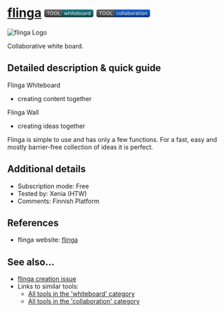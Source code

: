 # [flinga](https://flinga.fi/)  [<img src="images/whiteboard.png" align="bottom">](https://github.com/e-CLOSE/Toolbox/issues?q=label%3A01_TOOL+label%3Awhiteboard) [<img src="images/collaboration.png" align="bottom">](https://github.com/e-CLOSE/Toolbox/issues?q=label%3A01_TOOL+label%3Acollaboration)

![flinga Logo](https://user-images.githubusercontent.com/96419022/157189498-4879d7ef-57d3-4f22-a4a4-a9cb8be984b0.png)

Collaborative white board.


## Detailed description & quick guide

Flinga Whiteboard
- creating content together

Flinga Wall
- creating ideas together

Flinga is simple to use and has only a few functions. For a fast, easy and mostly barrier-free collection of ideas it is perfect.


## Additional details

- Subscription mode: Free
- Tested by: Xenia (HTW)
- Comments: Finnish Platform


## References

- flinga website: [flinga](https://flinga.fi/)


## See also...

- [flinga creation issue](https://github.com/e-CLOSE/Toolbox/issues/170)
- Links to similar tools:
  - [All tools in the 'whiteboard' category](https://github.com/e-CLOSE/Toolbox/issues?q=label%3A01_TOOL+label%3Awhiteboard)
  - [All tools in the 'collaboration' category](https://github.com/e-CLOSE/Toolbox/issues?q=label%3A01_TOOL+label%3Acollaboration)

